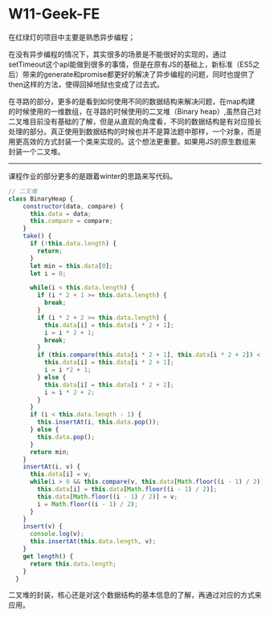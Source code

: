 # W11-Geek-FE

在红绿灯的项目中主要是熟悉异步编程；

在没有异步编程的情况下，其实很多的场景是不能很好的实现的，通过setTimeout这个api能做到很多的事情，但是在原有JS的基础上，新标准（ES5之后）带来的generate和promise都更好的解决了异步编程的问题，同时也提供了then这样的方法，使得回掉地狱也变成了过去式。

在寻路的部分，更多的是看到如何使用不同的数据结构来解决问题，在map构建的时候使用的一维数组，在寻路的时候使用的二叉堆（Binary heap）,虽然自己对二叉堆目前没有基础的了解，但是从直观的角度看，不同的数据结构是有对应擅长处理的部分。真正使用到数据结构的时候也并不是算法题中那样，一个对象，而是用更高效的方式封装一个类来实现的。这个想法更重要。如果用JS的原生数组来封装一个二叉堆。

---

课程作业的部分更多的是跟着winter的思路来写代码。

```js
// 二叉堆
class BinaryHeap {
    constructor(data, compare) {
      this.data = data;
      this.compare = compare;
    }
    take() {
      if (!this.data.length) {
        return;
      }
      let min = this.data[0];
      let i = 0;

      while(i < this.data.length) {
        if (i * 2 + 1 >= this.data.length) {
          break;
        }
        if (i * 2 + 2 >= this.data.length) {
          this.data[i] = this.data[i * 2 + 1];
          i = i * 2 + 1;
          break;
        }
        if (this.compare(this.data[i * 2 + 1], this.data[i * 2 + 2]) < 0) {
          this.data[i] = this.data[i * 2 + 1];
          i = i *2 + 1;
        } else {
          this.data[i] = this.data[i * 2 + 2];
          i = i * 2 + 2;
        }
      }
      if (i < this.data.length - 1) {
        this.insertAt(i, this.data.pop());
      } else {
        this.data.pop();
      }
      return min;
    }
    insertAt(i, v) {
      this.data[i] = v;
      while(i > 0 && this.compare(v, this.data[Math.floor((i - 1) / 2)]) < 0) {
        this.data[i] = this.data[Math.floor((i - 1) / 2)];
        this.data[Math.floor((i - 1) / 2)] = v;
        i = Math.floor((i - 1) / 2);
      }
    }
    insert(v) {
      console.log(v);
      this.insertAt(this.data.length, v);
    }
    get length() {
      return this.data.length;
    }
  }
```

二叉堆的封装，核心还是对这个数据结构的基本信息的了解，再通过对应的方式来应用。